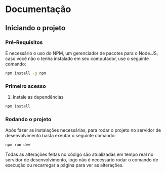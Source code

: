 # Documentação
## Iniciando o projeto

### Pré-Requisitos  

É necessário o uso do NPM, um gerenciador de pacotes para o Node.JS, caso você não o tenha instalado em seu computador, use o seguinte comando:

```bash
npm install -g npm
```

### Primeiro acesso

1. Instale as dependências

```bash
npm install
```

### Rodando o projeto

Após fazer as instalações necessárias, para rodar o projeto no servidor de desenvolvimento basta exeutar o seguinte comando:  

```bash
npm run dev
```

Todas as alterações feitas no código são atualizadas em tempo real no servidor de desenvolvimento, logo não é necessário rodar o comando de execução ou recarregar a página para ver as alterações.
